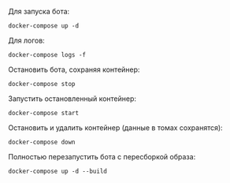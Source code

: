 Для запуска бота:

```commandline
docker-compose up -d
```

Для логов:
```commandline
docker-compose logs -f
```

Остановить бота, сохраняя контейнер:
```commandline
docker-compose stop
```

Запустить остановленный контейнер:
```commandline
docker-compose start
```

Остановить и удалить контейнер (данные в томах сохранятся):
```commandline
docker-compose down
```

Полностью перезапустить бота с пересборкой образа:
```commandline
docker-compose up -d --build
```
